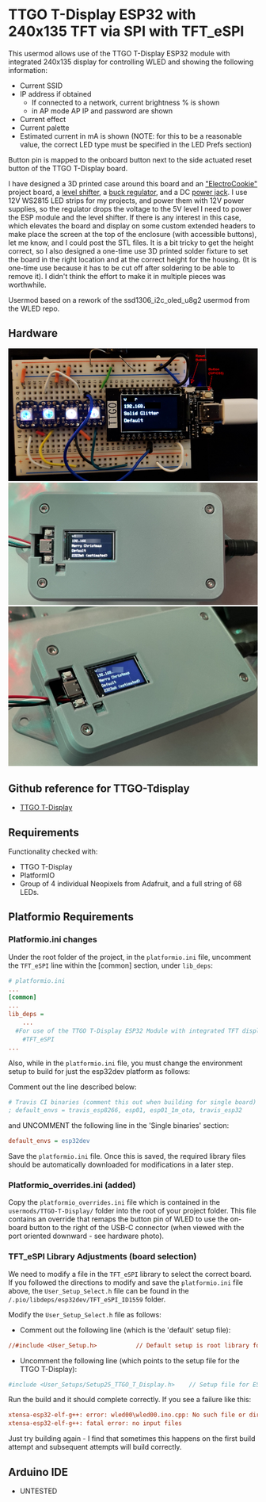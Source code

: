 # TTGO T-Display ESP32 with 240x135 TFT via SPI with TFT_eSPI
This usermod allows use of the TTGO T-Display ESP32 module with integrated 240x135 display
for controlling WLED and showing the following information: 
* Current SSID
* IP address if obtained
  * If connected to a network, current brightness % is shown 
  * in AP mode AP IP and password are shown
* Current effect
* Current palette
* Estimated current in mA is shown (NOTE: for this to be a reasonable value, the correct LED type must be specified in the LED Prefs section)

Button pin is mapped to the onboard button next to the side actuated reset button of the TTGO T-Display board.

I have designed a 3D printed case around this board and an ["ElectroCookie"](https://amzn.to/2WCNeeA) project board, a [level shifter](https://amzn.to/3hbKu18), a [buck regulator](https://amzn.to/3mLMy0W), and a DC [power jack](https://amzn.to/3phj9NZ).  I use 12V WS2815 LED strips for my projects, and power them with 12V power supplies, so the regulator drops the voltage to the 5V level I need to power the ESP module and the level shifter.  If there is any interest in this case, which elevates the board and display on some custom extended headers to make place the screen at the top of the enclosure (with accessible buttons), let me know, and I could post the STL files.  It is a bit tricky to get the height correct, so I also designed a one-time use 3D printed solder fixture to set the board in the right location and at the correct height for the housing.  (It is one-time use because it has to be cut off after soldering to be able to remove it).  I didn't think the effort to make it in multiple pieces was worthwhile.

Usermod based on a rework of the ssd1306_i2c_oled_u8g2 usermod from the WLED repo.

## Hardware
![Hardware](assets/ttgo_hardware1.png)
![Hardware](assets/ttgo-tdisplay-enclosure1a.png)
![Hardware](assets/ttgo-tdisplay-enclosure2a.png)

## Github reference for TTGO-Tdisplay

* [TTGO T-Display](https://github.com/Xinyuan-LilyGO/TTGO-T-Display)

## Requirements
Functionality checked with:
* TTGO T-Display
* PlatformIO
* Group of 4 individual Neopixels from Adafruit, and a full string of 68 LEDs.

## Platformio Requirements
### Platformio.ini changes
Under the root folder of the project, in the `platformio.ini` file, uncomment the `TFT_eSPI` line within the [common] section, under `lib_deps`:
```ini
# platformio.ini
...
[common]
...
lib_deps =
    ...
  #For use of the TTGO T-Display ESP32 Module with integrated TFT display uncomment the following line  
    #TFT_eSPI
...
```

Also, while in the `platformio.ini` file, you must change the environment setup to build for just the esp32dev platform as follows:

Comment out the line described below:
```ini
# Travis CI binaries (comment this out when building for single board)
; default_envs = travis_esp8266, esp01, esp01_1m_ota, travis_esp32
```
and UNCOMMENT the following line in the 'Single binaries' section:
```ini
default_envs = esp32dev
```
Save the `platformio.ini` file.  Once this is saved, the required library files should be automatically downloaded for modifications in a later step.

### Platformio_overrides.ini (added)
Copy the `platformio_overrides.ini` file which is contained in the `usermods/TTGO-T-Display/` folder into the root of your project folder. This file contains an override that remaps the button pin of WLED to use the on-board button to the right of the USB-C connector (when viewed with the port oriented downward - see hardware photo).

### TFT_eSPI Library Adjustments (board selection)
We need to modify a file in the `TFT_eSPI` library to select the correct board.  If you followed the directions to modify and save the `platformio.ini` file above, the `User_Setup_Select.h` file can be found in the `/.pio/libdeps/esp32dev/TFT_eSPI_ID1559` folder.

Modify the  `User_Setup_Select.h` file as follows:
* Comment out the following line (which is the 'default' setup file):
```ini
//#include <User_Setup.h>           // Default setup is root library folder
```
* Uncomment the following line (which points to the setup file for the TTGO T-Display):
```ini
#include <User_Setups/Setup25_TTGO_T_Display.h>    // Setup file for ESP32 and TTGO T-Display ST7789V SPI bus TFT
```

Run the build and it should complete correctly.  If you see a failure like this:
```ini
xtensa-esp32-elf-g++: error: wled00\wled00.ino.cpp: No such file or directory
xtensa-esp32-elf-g++: fatal error: no input files
```
Just try building again - I find that sometimes this happens on the first build attempt and subsequent attempts will build correctly.

## Arduino IDE
- UNTESTED